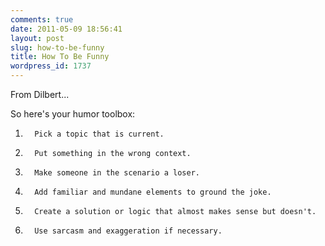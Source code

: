 ```yaml
---
comments: true
date: 2011-05-09 18:56:41
layout: post
slug: how-to-be-funny
title: How To Be Funny
wordpress_id: 1737
---
```


From Dilbert...

So here's your humor toolbox:

1.       Pick a topic that is current.

2.       Put something in the wrong context.

3.       Make someone in the scenario a loser.

4.       Add familiar and mundane elements to ground the joke.

5.       Create a solution or logic that almost makes sense but doesn't.

6.       Use sarcasm and exaggeration if necessary.
